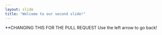 ```yaml
---
layout: slide
title: "Welcome to our second slide!"
---
```

**CHANGING THIS FOR THE PULL REQUEST
Use the left arrow to go back!
